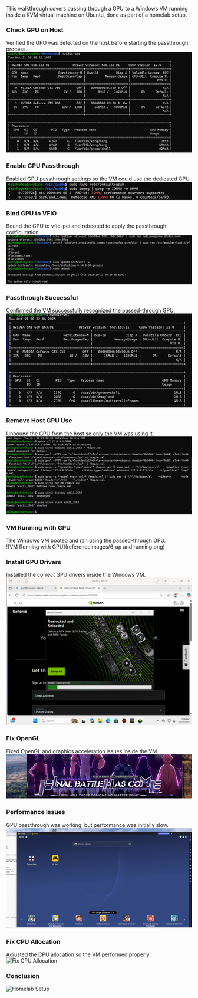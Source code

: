 This walkthrough covers passing through a GPU to a Windows VM running inside a KVM virtual machine on Ubuntu, done as part of a homelab setup.

### Check GPU on Host
Verified the GPU was detected on the host before starting the passthrough process.  
![Check GPU on Host](ReferenceImages/1_NvidiaSMI.png)

### Enable GPU Passthrough
Enabled GPU passthrough settings so the VM could use the dedicated GPU.  
![Enable GPU Passthrough](referenceImages/2_Passtrhough.png)

### Bind GPU to VFIO
Bound the GPU to vfio-pci and rebooted to apply the passthrough configuration.  
![Bind GPU to VFIO](referenceImages/3.png)

### Passthrough Successful
Confirmed the VM successfully recognized the passed-through GPU.  
![Passthrough Successful](referenceImages/4_Success.png)

### Remove Host GPU Use
Unbound the GPU from the host so only the VM was using it.  
![Remove Host GPU Use](referenceImages/5_Disconnect960_And_works.png)

### VM Running with GPU
The Windows VM booted and ran using the passed-through GPU.  
![VM Running with GPU](referenceImages/6_up and running.png)

### Install GPU Drivers
Installed the correct GPU drivers inside the Windows VM.  
![Install GPU Drivers](referenceImages/7_InstallDrivers.png)

### Fix OpenGL
Fixed OpenGL and graphics acceleration issues inside the VM.  
![Fix OpenGL](referenceImages/8_OpenGLFIXED!.png)

### Performance Issues
GPU passthrough was working, but performance was initially slow.  
![Performance Issues](referenceImages/9_FixedButSlow.png)

### Fix CPU Allocation
Adjusted the CPU allocation so the VM performed properly.  
![Fix CPU Allocation](referenceImages/10_FixedCPUCount.png)


### Conclusion 

![Homelab Setup](referenceImages/IMG_2857)
